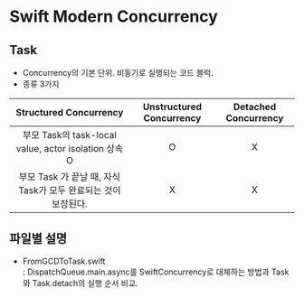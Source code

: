 #  Swift Modern Concurrency

## Task 
- Concurrency의 기본 단위. 비동기로 실행되는 코드 블럭.
- 종류 3가지

| Structured Concurrency | Unstructured Concurrency | Detached Concurrency 
| :---: | :---: | :---: |
| 부모 Task의 task-local value, actor isolation 상속 O | O | X | 
| 부모 Task 가 끝날 때, 자식 Task가 모두 완료되는 것이 보장된다. | X | X |

## 파일별 설명
- FromGCDToTask.swift  
: DispatchQueue.main.async를 SwiftConcurrency로 대체하는 방법과 Task와 Task.detach의 실행 순서 비교.  
    
